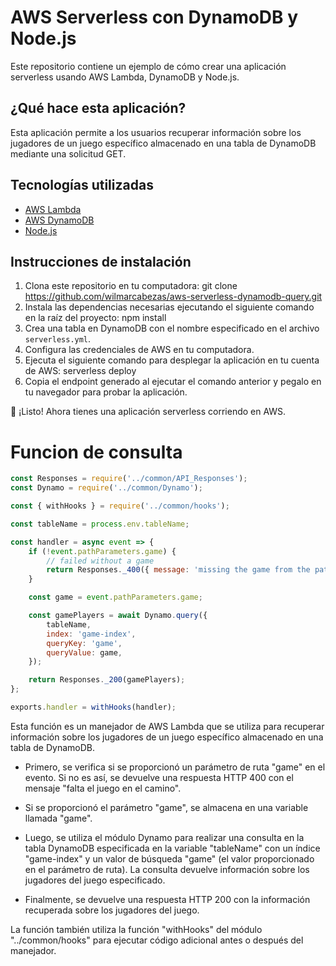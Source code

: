 # AWS Serverless con DynamoDB y Node.js 

Este repositorio contiene un ejemplo de cómo crear una aplicación serverless usando AWS Lambda, DynamoDB y Node.js.

## ¿Qué hace esta aplicación?
Esta aplicación permite a los usuarios recuperar información sobre los jugadores de un juego específico almacenado en una tabla de DynamoDB mediante una solicitud GET.

## Tecnologías utilizadas
- [AWS Lambda](https://aws.amazon.com/lambda/)
- [AWS DynamoDB](https://aws.amazon.com/dynamodb/)
- [Node.js](https://nodejs.org/)

## Instrucciones de instalación
1. Clona este repositorio en tu computadora: git clone https://github.com/wilmarcabezas/aws-serverless-dynamodb-query.git
2. Instala las dependencias necesarias ejecutando el siguiente comando en la raíz del proyecto: npm install
3. Crea una tabla en DynamoDB con el nombre especificado en el archivo `serverless.yml`.
4. Configura las credenciales de AWS en tu computadora.
5. Ejecuta el siguiente comando para desplegar la aplicación en tu cuenta de AWS: serverless deploy
6. Copia el endpoint generado al ejecutar el comando anterior y pegalo en tu navegador para probar la aplicación.

🚀 ¡Listo! Ahora tienes una aplicación serverless corriendo en AWS.




# Funcion de consulta

```` js
const Responses = require('../common/API_Responses');
const Dynamo = require('../common/Dynamo');

const { withHooks } = require('../common/hooks');

const tableName = process.env.tableName;

const handler = async event => {
    if (!event.pathParameters.game) {
        // failed without a game
        return Responses._400({ message: 'missing the game from the path' });
    }

    const game = event.pathParameters.game;

    const gamePlayers = await Dynamo.query({
        tableName,
        index: 'game-index',
        queryKey: 'game',
        queryValue: game,
    });

    return Responses._200(gamePlayers);
};

exports.handler = withHooks(handler);


````
Esta función es un manejador de AWS Lambda que se utiliza para recuperar información sobre los jugadores de un juego específico almacenado en una tabla de DynamoDB.

* Primero, se verifica si se proporcionó un parámetro de ruta "game" en el evento. Si no es así, se devuelve una respuesta HTTP 400 con el mensaje "falta el juego en el camino".

* Si se proporcionó el parámetro "game", se almacena en una variable llamada "game".

* Luego, se utiliza el módulo Dynamo para realizar una consulta en la tabla DynamoDB especificada en la variable "tableName" con un índice "game-index" y un valor de búsqueda "game" (el valor proporcionado en el parámetro de ruta). La consulta devuelve información sobre los jugadores del juego especificado.

* Finalmente, se devuelve una respuesta HTTP 200 con la información recuperada sobre los jugadores del juego.

La función también utiliza la función "withHooks" del módulo "../common/hooks" para ejecutar código adicional antes o después del manejador.
